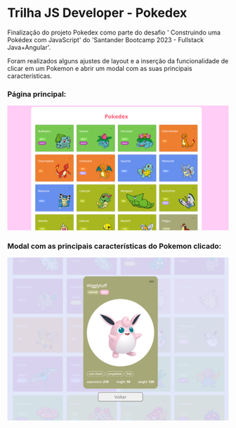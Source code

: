 # Trilha JS Developer - Pokedex
Finalização do projeto Pokedex como parte do desafio '
Construindo uma Pokédex com JavaScript' do 'Santander Bootcamp 2023 - Fullstack Java+Angular'. 

Foram realizados alguns ajustes de layout e a inserção da funcionalidade de clicar em um Pokemon e abrir um modal com as suas principais características.

### Página principal:
 <img src="./assets/img/pokedex.png" alt="Pagina inicial"/>

### Modal com as principais características do Pokemon clicado:
  <img src="./assets/img/pokemon-detail.png" alt="Pokemon detail"/>